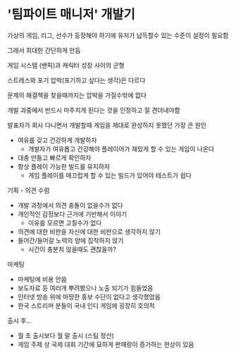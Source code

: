 # '팀파이트 매니저' 개발기

가상의 게임, 리그, 선수가 등장해야 하기에 유저가 납득할수 있는 수준이 설정이 필요함

그래서 최대한 간단하게 만듬

게임 시스템 (밴픽)과 캐릭터 성장 사이의 군형

스트레스와 포기 압박(포기하고 싶다는 생각)은 다르다

문제의 해결책을 찾을때까지는 압박을 가질수밖에 없다

개발 과중에서 반드시 마주치게 된다는 것을 인정하고 잘 견뎌내야함

발표자가 회사 다니면서 개발할때 게임을 제대로 완성하지 못했던 가장 큰 원인

* 여유를 갖고 건강하게 개발하자
    * 개발자가 여유롭고 건강해야 플레이어가 재밌게 할 수 있는 게임이 나온다
* 대충 만들고 빠르게 확인하자
* 항상 플레이 가능한 빌드를 유지하자
    * 게임 플레이를 매끄럽게 할 수 있는 빌드가 있어야 테스트가 쉽다

기획 - 의견 수럼
* 개발 과정에서 의견 충돌이 없을수가 없다
* 개인적인 감정보다 근거에 기반해서 이야기
  * 이유를 모르면 고칠수가 없다
* 의견에 대한 비판을 자신에 대한 비판으로 생각하지 않기
* 들어간/들어갈 노력의 양에 집착하지 않기
  * 시간이 충분치 않을때도 괜찮을까?

마케팅
* 마케팅에 비용 안씀
* 보도자료 등 여러개 뿌려봤으나 노출 되기가 힘들었음
* 인터넷 방송 위에 마땅한 홍보 수단이 없다고 생각했었음
* 한국 스트리머 분들이 국내 인디 게임에 굉장히 호의적

출시 후...
* 월 초 출시보다 월 말 출시 (스팀 정산)
* 게임 주제 상 국제 대회 기간에 묘하게 판매량이 증가하는 현상이 있음
